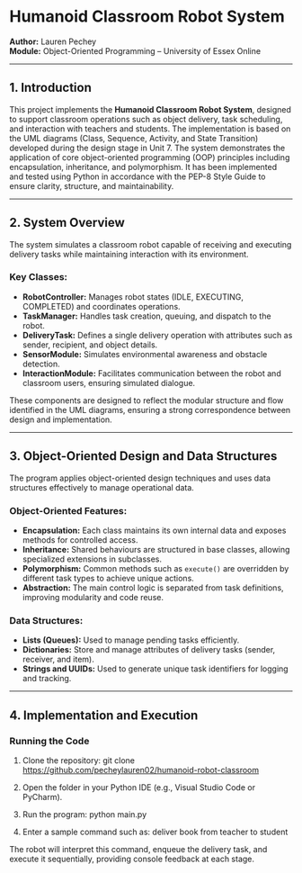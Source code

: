 # Humanoid Classroom Robot System

**Author:** Lauren Pechey  
**Module:** Object-Oriented Programming – University of Essex Online  

---

## 1. Introduction

This project implements the **Humanoid Classroom Robot System**, designed to support classroom operations such as object delivery, task scheduling, and interaction with teachers and students. The implementation is based on the UML diagrams (Class, Sequence, Activity, and State Transition) developed during the design stage in Unit 7. The system demonstrates the application of core object-oriented programming (OOP) principles including encapsulation, inheritance, and polymorphism. It has been implemented and tested using Python in accordance with the PEP-8 Style Guide to ensure clarity, structure, and maintainability.

---

## 2. System Overview

The system simulates a classroom robot capable of receiving and executing delivery tasks while maintaining interaction with its environment.  

### Key Classes:
- **RobotController:** Manages robot states (IDLE, EXECUTING, COMPLETED) and coordinates operations.  
- **TaskManager:** Handles task creation, queuing, and dispatch to the robot.  
- **DeliveryTask:** Defines a single delivery operation with attributes such as sender, recipient, and object details.  
- **SensorModule:** Simulates environmental awareness and obstacle detection.  
- **InteractionModule:** Facilitates communication between the robot and classroom users, ensuring simulated dialogue.  

These components are designed to reflect the modular structure and flow identified in the UML diagrams, ensuring a strong correspondence between design and implementation.

---

## 3. Object-Oriented Design and Data Structures

The program applies object-oriented design techniques and uses data structures effectively to manage operational data.

### Object-Oriented Features:
- **Encapsulation:** Each class maintains its own internal data and exposes methods for controlled access.
- **Inheritance:** Shared behaviours are structured in base classes, allowing specialized extensions in subclasses.
- **Polymorphism:** Common methods such as `execute()` are overridden by different task types to achieve unique actions.
- **Abstraction:** The main control logic is separated from task definitions, improving modularity and code reuse.

### Data Structures:
- **Lists (Queues):** Used to manage pending tasks efficiently.  
- **Dictionaries:** Store and manage attributes of delivery tasks (sender, receiver, and item).  
- **Strings and UUIDs:** Used to generate unique task identifiers for logging and tracking.  

---

## 4. Implementation and Execution

### Running the Code
1. Clone the repository:
   git clone https://github.com/pecheylauren02/humanoid-robot-classroom

2. Open the folder in your Python IDE (e.g., Visual Studio Code or PyCharm).

3. Run the program: 
    python main.py

4. Enter a sample command such as:
    deliver book from teacher to student

The robot will interpret this command, enqueue the delivery task, and execute it sequentially, providing console feedback at each stage.